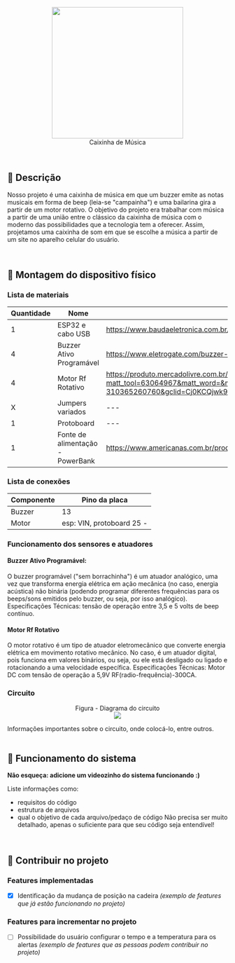 <p align="center">
  <img src="https://media.elektor.com/media/catalog/product/cache/9cc822bfc6a57f9729d464b8b5e0e0df/j/o/joy-it-nodemcu-esp32-development-board_front.png" width="300" /><br/>
Caixinha de Música <br/>
</p>

<br/>

## :pushpin: Descrição

Nosso projeto é uma caixinha de música em que um buzzer emite as notas musicais em forma de beep (leia-se "campainha") e uma bailarina gira a partir de um motor rotativo. O objetivo do projeto era trabalhar com música a partir de uma união entre o clássico da caixinha de música com o moderno das possibilidades que a tecnologia tem a oferecer. Assim, projetamos uma caixinha de som em que se escolhe a música a partir de um site no aparelho celular do usuário.


<br/>

## :robot: Montagem do dispositivo físico

### Lista de materiais

| Quantidade | Nome | Link para referência |
| --- | --- | --- |
| 1 | ESP32 e cabo USB | https://www.baudaeletronica.com.br/placa-doit-esp32-bluetooth-e-wifi.html |
| 4 | Buzzer Ativo Programável | https://www.eletrogate.com/buzzer-ativo-5v?utm_source=Site&utm_medium=GoogleMerchant&utm_campaign=GoogleMerchant&gad=1&gclid=Cj0KCQjwk96lBhDHARIsAEKO4xauBy1Zdvprys4j1ThOaqRjedv45X4-ec5x3n0ZeytOvHP0reTzkQkaAu_0EALw_wcB |
| 4 | Motor Rf Rotativo | https://produto.mercadolivre.com.br/MLB-3379691027-motor-rf-300-para-robotica-dvd-playstation-59v-6600rpm-_JM?matt_tool=63064967&matt_word=&matt_source=google&matt_campaign_id=14303413826&matt_ad_group_id=133431076203&matt_match_type=&matt_network=g&matt_device=c&matt_creative=584156655540&matt_keyword=&matt_ad_position=&matt_ad_type=pla&matt_merchant_id=5069482700&matt_product_id=MLB3379691027&matt_product_partition_id=310365260760&matt_target_id=pla-310365260760&gclid=Cj0KCQjwk96lBhDHARIsAEKO4 |
| X | Jumpers variados | --- |
| 1 | Protoboard | --- |
| 1 | Fonte de alimentação - PowerBank | https://www.americanas.com.br/produto/2706391331 |

### Lista de conexões

| Componente | Pino da placa |
| --- | --- |
| Buzzer | 13 |
| Motor | esp: VIN, protoboard 25 - |


### Funcionamento dos sensores e atuadores

#### Buzzer Ativo Programável:

O buzzer programável ("sem borrachinha") é um atuador analógico, uma vez que transforma energia elétrica em ação mecânica (no caso, energia acústica) não binária (podendo programar diferentes frequências para os beeps/sons emitidos pelo buzzer, ou seja, por isso analógico).
Especificações Técnicas: tensão de operação entre 3,5 e 5 volts de beep contínuo.


#### Motor Rf Rotativo

O motor rotativo é um tipo de atuador eletromecânico que converte energia elétrica em movimento rotativo mecânico. No caso, é um atuador digital, pois funciona em valores binários, ou seja, ou ele está desligado ou ligado e rotacionando a uma velocidade específica.
Especificações Técnicas: Motor DC com tensão de operação a 5,9V RF(radio-frequência)-300CA.


### Circuito

<p align="center">
Figura - Diagrama do circuito<br/>
  <img src= "https://cdn.discordapp.com/attachments/1131229981071134811/1131409755127173160/IMG-20230719-WA0034.jpg" /><br/>
</p>
Informações importantes sobre o circuito, onde colocá-lo, entre outros.
<br/>

<br/>

## :electric_plug: Funcionamento do sistema

**Não esqueça: adicione um videozinho do sistema funcionando :)**

Liste informações como:
- requisitos do código
- estrutura de arquivos
- qual o objetivo de cada arquivo/pedaço de código
Não precisa ser muito detalhado, apenas o suficiente para que seu código seja entendível!


<br/>

## :busts_in_silhouette: Contribuir no projeto

### Features implementadas

- [x] Identificação da mudança de posição na cadeira *(exemplo de features que já estão funcionando no projeto)*


### Features para incrementar no projeto

- [ ] Possibilidade do usuário configurar o tempo e a temperatura para os alertas *(exemplo de features que as pessoas podem contribuir no projeto)*


